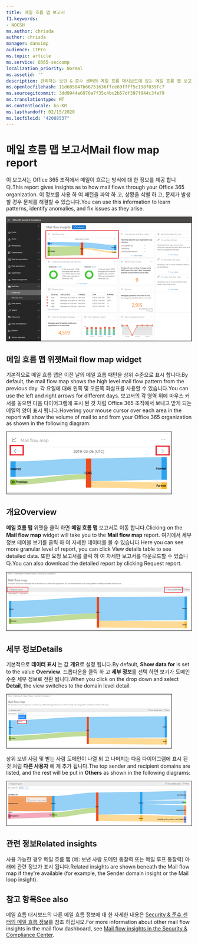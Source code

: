 ```yaml
---
title: 메일 흐름 맵 보고서
f1.keywords:
- NOCSH
ms.author: chrisda
author: chrisda
manager: dansimp
audience: ITPro
ms.topic: article
ms.service: O365-seccomp
localization_priority: Normal
ms.assetid: ''
description: 관리자는 보안 & 준수 센터의 메일 흐름 대시보드에 있는 메일 흐름 맵 보고서에 대해 알아볼 수 있습니다.
ms.openlocfilehash: 11d605047b66751636ffce69ffff5c198f039fc7
ms.sourcegitcommit: 3dd9944a6070a7f35c4bc2b57df397f844c3fe79
ms.translationtype: MT
ms.contentlocale: ko-KR
ms.lasthandoff: 02/15/2020
ms.locfileid: "42088537"
---
```

# <a name="mail-flow-map-report"></a><span data-ttu-id="c75d9-103">메일 흐름 맵 보고서</span><span class="sxs-lookup"><span data-stu-id="c75d9-103">Mail flow map report</span></span>

<span data-ttu-id="c75d9-104">이 보고서는 Office 365 조직에서 메일이 흐르는 방식에 대 한 정보를 제공 합니다.</span><span class="sxs-lookup"><span data-stu-id="c75d9-104">This report gives insights as to how mail flows through your Office 365 organization.</span></span> <span data-ttu-id="c75d9-105">이 정보를 사용 하 여 패턴을 파악 하 고, 상황을 식별 하 고, 문제가 발생할 경우 문제를 해결할 수 있습니다.</span><span class="sxs-lookup"><span data-stu-id="c75d9-105">You can use this information to learn patterns, identify anomalies, and fix issues as they arise.</span></span>

![보안 & 준수 센터의 메일 흐름 대시보드의 메일 흐름 맵 보고서](../../media/mail-flow-map-selected.png)

## <a name="mail-flow-map-widget"></a><span data-ttu-id="c75d9-107">메일 흐름 맵 위젯</span><span class="sxs-lookup"><span data-stu-id="c75d9-107">Mail flow map widget</span></span>

<span data-ttu-id="c75d9-108">기본적으로 메일 흐름 맵은 이전 날의 메일 흐름 패턴을 상위 수준으로 표시 합니다.</span><span class="sxs-lookup"><span data-stu-id="c75d9-108">By default, the mail flow map shows the high level mail flow pattern from the previous day.</span></span> <span data-ttu-id="c75d9-109">각 요일에 대해 왼쪽 및 오른쪽 화살표를 사용할 수 있습니다.</span><span class="sxs-lookup"><span data-stu-id="c75d9-109">You can use the left and right arrows for different days.</span></span> <span data-ttu-id="c75d9-110">보고서의 각 영역 위에 마우스 커서를 놓으면 다음 다이어그램에 표시 된 것 처럼 Office 365 조직에서 보내고 받게 되는 메일의 양이 표시 됩니다.</span><span class="sxs-lookup"><span data-stu-id="c75d9-110">Hovering your mouse cursor over each area in the report will show the volume of mail to and from your Office 365 organization as shown in the following diagram:</span></span>

![메일 흐름 맵 위젯의 왼쪽 및 오른쪽 화살표](../../media/mail-flow-map-widget.png)

## <a name="overview"></a><span data-ttu-id="c75d9-112">개요</span><span class="sxs-lookup"><span data-stu-id="c75d9-112">Overview</span></span>

<span data-ttu-id="c75d9-113">**메일 흐름 맵** 위젯을 클릭 하면 **메일 흐름 맵** 보고서로 이동 합니다.</span><span class="sxs-lookup"><span data-stu-id="c75d9-113">Clicking on the **Mail flow map** widget will take you to the **Mail flow map** report.</span></span> <span data-ttu-id="c75d9-114">여기에서 세부 정보 테이블 보기를 클릭 하 여 자세한 데이터를 볼 수 있습니다.</span><span class="sxs-lookup"><span data-stu-id="c75d9-114">Here you can see more granular level of report, you can click View details table to see detailed data.</span></span> <span data-ttu-id="c75d9-115">또한 요청 보고서를 클릭 하 여 자세한 보고서를 다운로드할 수 있습니다.</span><span class="sxs-lookup"><span data-stu-id="c75d9-115">You can also download the detailed report by clicking Request report.</span></span>

![메일 흐름 맵 보고서의 개요 보기](../../media/mail-flow-map-overview.png)

## <a name="details"></a><span data-ttu-id="c75d9-117">세부 정보</span><span class="sxs-lookup"><span data-stu-id="c75d9-117">Details</span></span>

<span data-ttu-id="c75d9-118">기본적으로 **데이터 표시** 는 값 **개요**로 설정 됩니다.</span><span class="sxs-lookup"><span data-stu-id="c75d9-118">By default, **Show data for** is set to the value **Overview**.</span></span> <span data-ttu-id="c75d9-119">드롭다운을 클릭 하 고 **세부 정보**를 선택 하면 보기가 도메인 수준 세부 정보로 전환 됩니다.</span><span class="sxs-lookup"><span data-stu-id="c75d9-119">When you click on the drop down and select **Detail**, the view switches to the domain level detail.</span></span>

![메일 흐름 맵 보고서의 개요 보기에 대 한 데이터 표시에서 세부 정보 선택](../../media/mail-flow-map-select-detail.png)

<span data-ttu-id="c75d9-121">상위 보낸 사람 및 받는 사람 도메인이 나열 되 고 나머지는 다음 다이어그램에 표시 된 것 처럼 **다른 사용자** 에 게 추가 됩니다.</span><span class="sxs-lookup"><span data-stu-id="c75d9-121">The top sender and recipient domains are listed, and the rest will be put in **Others** as shown in the following diagrams:</span></span>

![메일 흐름 맵 보고서의 세부 정보 보기](../../media/mail-flow-map-detail.png)

## <a name="related-insights"></a><span data-ttu-id="c75d9-123">관련 정보</span><span class="sxs-lookup"><span data-stu-id="c75d9-123">Related insights</span></span>

<span data-ttu-id="c75d9-124">사용 가능한 경우 메일 흐름 맵 (예: 보낸 사람 도메인 통찰력 또는 메일 루프 통찰력) 아래에 관련 정보가 표시 됩니다.</span><span class="sxs-lookup"><span data-stu-id="c75d9-124">Related insights are shown beneath the Mail flow map if they're available (for example, the Sender domain insight or the Mail loop insight).</span></span>

## <a name="see-also"></a><span data-ttu-id="c75d9-125">참고 항목</span><span class="sxs-lookup"><span data-stu-id="c75d9-125">See also</span></span>

<span data-ttu-id="c75d9-126">메일 흐름 대시보드의 다른 메일 흐름 정보에 대 한 자세한 내용은 [Security & 준수 센터의 메일 흐름 정보](mail-flow-insights-v2.md)를 참조 하십시오.</span><span class="sxs-lookup"><span data-stu-id="c75d9-126">For more information about other mail flow insights in the mail flow dashboard, see [Mail flow insights in the Security & Compliance Center](mail-flow-insights-v2.md).</span></span>
